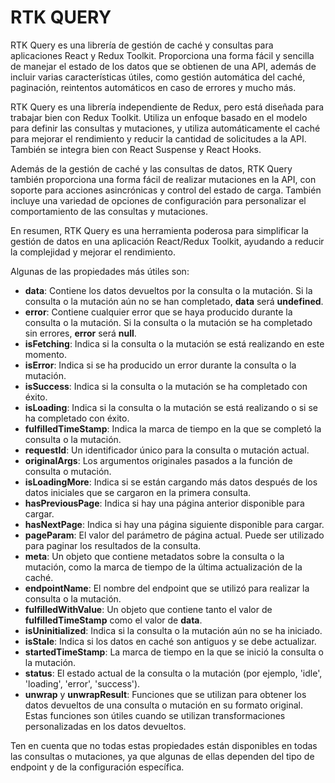 # RTK QUERY

RTK Query es una librería de gestión de caché y consultas para aplicaciones React y Redux Toolkit. Proporciona una forma fácil y sencilla de manejar el estado de los datos que se obtienen de una API, además de incluir varias características útiles, como gestión automática del caché, paginación, reintentos automáticos en caso de errores y mucho más.


RTK Query es una librería independiente de Redux, pero está diseñada para trabajar bien con Redux Toolkit. Utiliza un enfoque basado en el modelo para definir las consultas y mutaciones, y utiliza automáticamente el caché para mejorar el rendimiento y reducir la cantidad de solicitudes a la API. También se integra bien con React Suspense y React Hooks.

Además de la gestión de caché y las consultas de datos, RTK Query también proporciona una forma fácil de realizar mutaciones en la API, con soporte para acciones asincrónicas y control del estado de carga. También incluye una variedad de opciones de configuración para personalizar el comportamiento de las consultas y mutaciones.

En resumen, RTK Query es una herramienta poderosa para simplificar la gestión de datos en una aplicación React/Redux Toolkit, ayudando a reducir la complejidad y mejorar el rendimiento.

Algunas de las propiedades más útiles son:

- **data**: Contiene los datos devueltos por la consulta o la mutación. Si la consulta o la mutación aún no se han completado, **data** será **undefined**.
- **error**: Contiene cualquier error que se haya producido durante la consulta o la mutación. Si la consulta o la mutación se ha completado sin errores, **error** será **null**.
- **isFetching**: Indica si la consulta o la mutación se está realizando en este momento.
- **isError**: Indica si se ha producido un error durante la consulta o la mutación.
- **isSuccess**: Indica si la consulta o la mutación se ha completado con éxito.
- **isLoading**: Indica si la consulta o la mutación se está realizando o si se ha completado con éxito.
- **fulfilledTimeStamp**: Indica la marca de tiempo en la que se completó la consulta o la mutación.
- **requestId**: Un identificador único para la consulta o mutación actual.
- **originalArgs**: Los argumentos originales pasados a la función de consulta o mutación.
- **isLoadingMore**: Indica si se están cargando más datos después de los datos iniciales que se cargaron en la primera consulta.
- **hasPreviousPage**: Indica si hay una página anterior disponible para cargar.
- **hasNextPage**: Indica si hay una página siguiente disponible para cargar.
- **pageParam**: El valor del parámetro de página actual. Puede ser utilizado para paginar los resultados de la consulta.
- **meta**: Un objeto que contiene metadatos sobre la consulta o la mutación, como la marca de tiempo de la última actualización de la caché.
- **endpointName**: El nombre del endpoint que se utilizó para realizar la consulta o la mutación.
- **fulfilledWithValue**: Un objeto que contiene tanto el valor de **fulfilledTimeStamp** como el valor de **data**.
- **isUninitialized**: Indica si la consulta o la mutación aún no se ha iniciado.
- **isStale**: Indica si los datos en caché son antiguos y se debe actualizar.
- **startedTimeStamp**: La marca de tiempo en la que se inició la consulta o la mutación.
- **status**: El estado actual de la consulta o la mutación (por ejemplo, 'idle', 'loading', 'error', 'success').
- **unwrap** y **unwrapResult**: Funciones que se utilizan para obtener los datos devueltos de una consulta o mutación en su formato original. Estas funciones son útiles cuando se utilizan transformaciones personalizadas en los datos devueltos.

Ten en cuenta que no todas estas propiedades están disponibles en todas las consultas o mutaciones, ya que algunas de ellas dependen del tipo de endpoint y de la configuración específica.
